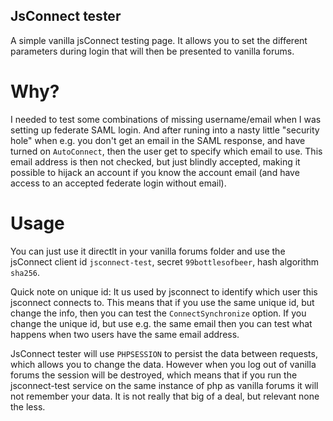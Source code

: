 JsConnect tester
----------------

A simple vanilla jsConnect testing page.
It allows you to set the different parameters during login that will then be presented to vanilla forums.

Why?
===

I needed to test some combinations of missing username/email when I was setting up federate SAML login.
And after runing into a nasty little "security hole" when e.g. you don't get an email in the SAML response, and have turned on `AutoConnect`, then the user get to specify which email to use.
This email address is then not checked, but just blindly accepted, making it possible to hijack an account if you know the account email (and have access to an accepted federate login without email).

Usage
=====

You can just use it directlt in your vanilla forums folder and use the jsConnect client id `jsconnect-test`, secret `99bottlesofbeer`, hash algorithm `sha256`.

Quick note on unique id: It us used by jsconnect to identify which user this jsconnect connects to.
This means that if you use the same unique id, but change the info, then you can test the `ConnectSynchronize` option.
If you change the unique id, but use e.g. the same email then you can test what happens when two users have the same email address.

JsConnect tester will use `PHPSESSION` to persist the data between requests, which allows you to change the data. 
However when you log out of vanilla forums the session will be destroyed, which means that if you run the jsconnect-test service on the same instance of php as vanilla forums it will not remember your data.
It is not really that big of a deal, but relevant none the less.
